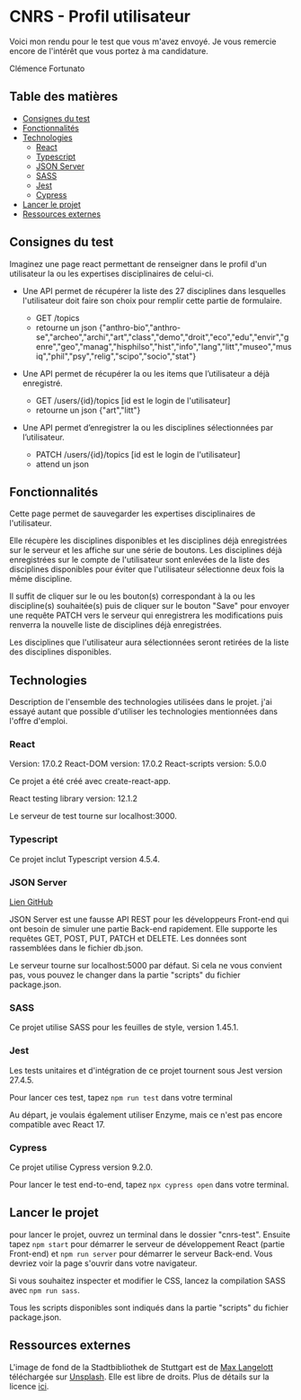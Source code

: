 # CNRS - Profil utilisateur

Voici mon rendu pour le test que vous m'avez envoyé. Je vous remercie encore de l'intérêt que vous portez à ma candidature.

Clémence Fortunato

## Table des matières
* [Consignes du test](#consignes-du-test)
* [Fonctionnalités](#fonctionnalités)
* [Technologies](#technologies)
    - [React](#react)
    - [Typescript](#typescript)
    - [JSON Server](#json-server)
    - [SASS](#sass)
    - [Jest](#jest)
    - [Cypress](#cypress)
* [Lancer le projet](#lancer-le-projet)
* [Ressources externes](#ressources-externes)


## Consignes du test

Imaginez une page react permettant de renseigner dans le profil d'un utilisateur la ou les expertises disciplinaires de celui-ci.

* Une API permet de récupérer la liste des 27 disciplines dans lesquelles l'utilisateur doit faire son choix pour remplir cette partie de formulaire.
    - GET /topics
    - retourne un json {"anthro-bio","anthro-se","archeo","archi","art","class","demo","droit","eco","edu","envir","genre","geo","manag","hisphilso","hist","info","lang","litt","museo","musiq","phil","psy","relig","scipo","socio","stat"}

* Une API permet de récupérer la ou les items que l’utilisateur a déjà enregistré.
    - GET /users/{id}/topics [id est le login de l'utilisateur]
    - retourne un json {"art","litt"}

* Une API permet d’enregistrer la ou les disciplines sélectionnées par l’utilisateur.
    - PATCH /users/{id}/topics [id est le login de l'utilisateur]
    - attend un json



## Fonctionnalités

Cette page permet de sauvegarder les expertises disciplinaires de l'utilisateur.

Elle récupère les disciplines disponibles et les disciplines déjà enregistrées sur le serveur et les affiche sur une série de boutons. Les disciplines déjà enregistrées sur le compte de l'utilisateur sont enlevées de la liste des disciplines disponibles pour éviter que l'utilisateur sélectionne deux fois la même discipline. 

Il suffit de cliquer sur le ou les bouton(s) correspondant à la ou les discipline(s) souhaitée(s) puis de cliquer sur le bouton "Save" pour envoyer une requête PATCH vers le serveur qui enregistrera les modifications puis renverra la nouvelle liste de disciplines déjà enregistrées. 

Les disciplines que l'utilisateur aura sélectionnées seront retirées de la liste des disciplines disponibles.



## Technologies

Description de l'ensemble des technologies utilisées dans le projet. j'ai essayé autant que possible d'utiliser les technologies mentionnées dans l'offre d'emploi.

### React 

Version: 17.0.2
React-DOM version: 17.0.2
React-scripts version: 5.0.0

Ce projet a été créé avec create-react-app.

React testing library version: 12.1.2

Le serveur de test tourne sur localhost:3000.

### Typescript

Ce projet inclut Typescript version 4.5.4. 

### JSON Server

[Lien GitHub](https://github.com/typicode/json-server)

JSON Server est une fausse API REST pour les développeurs Front-end qui ont besoin de simuler une partie Back-end rapidement. Elle supporte les requêtes GET, POST, PUT, PATCH et DELETE. Les données sont rassemblées dans le fichier db.json.

Le serveur tourne sur localhost:5000 par défaut. Si cela ne vous convient pas, vous pouvez le changer dans la partie "scripts" du fichier package.json.

### SASS

Ce projet utilise SASS pour les feuilles de style, version 1.45.1.

### Jest

Les tests unitaires et d'intégration de ce projet tournent sous Jest version 27.4.5. 

Pour lancer ces test, tapez `npm run test` dans votre terminal

Au départ, je voulais également utiliser Enzyme, mais ce n'est pas encore compatible avec React 17.

### Cypress

Ce projet utilise Cypress version 9.2.0.

Pour lancer le test end-to-end, tapez `npx cypress open` dans votre terminal.



## Lancer le projet

pour lancer le projet, ouvrez un terminal dans le dossier "cnrs-test". Ensuite tapez `npm start` pour démarrer le serveur de développement React (partie Front-end) et `npm run server` pour démarrer le serveur Back-end. Vous devriez voir la page s'ouvrir dans votre navigateur. 

Si vous souhaitez inspecter et modifier le CSS, lancez la compilation SASS avec `npm run sass`.

Tous les scripts disponibles sont indiqués dans la partie "scripts" du fichier package.json.



## Ressources externes

L'image de fond de la Stadtbibliothek de Stuttgart est de [Max Langelott](https://unsplash.com/@freiburgermax?utm_source=unsplash&utm_medium=referral&utm_content=creditCopyText) téléchargée sur [Unsplash](https://unsplash.com/?utm_source=unsplash&utm_medium=referral&utm_content=creditCopyText). Elle est libre de droits. Plus de détails sur la licence [ici](https://unsplash.com/license).









